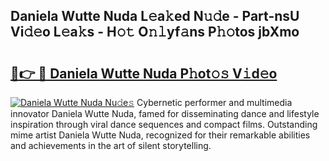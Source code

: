 ## Daniela Wutte Nuda L𝚎a𝚔ed N𝚞𝚍e - Part-nsU Vi𝚍𝚎o L𝚎a𝚔s - H𝚘𝚝 O𝚗𝚕yf𝚊ns P𝚑𝚘tos jbXmo

# <h2><a href="http://kfdq27.oniu.top/?m=Daniela+Wutte+Nuda">🔗👉 🔴 Daniela Wutte Nuda P𝚑ot𝚘𝚜 V𝚒d𝚎o</a></h2>

[![Daniela Wutte Nuda Nu𝚍e𝚜](https://i.imgur.com/0qMVB7G.gif)](http://kfdq27.oniu.top/?m=Daniela+Wutte+Nuda)
Cybernetic performer and multimedia innovator Daniela Wutte Nuda, famed for disseminating dance and lifestyle inspiration through viral dance sequences and compact films. Outstanding mime artist Daniela Wutte Nuda, recognized for their remarkable abilities and achievements in the art of silent storytelling.  
